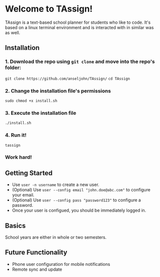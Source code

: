 # Welcome to TAssign!
TAssign is a text-based school planner for students who like to code. It's based on a linux terminal environment and is interacted with in similar was as well.

## Installation
### 1. Download the repo using `git clone` and move into the repo's folder:
`git clone https://github.com/anseljohn/TAssign/`
`cd TAssign`
### 2. Change the installation file's permissions
`sudo chmod +x install.sh`
### 3. Execute the installation file
`./install.sh`
### 4. Run it!
`tassign`
### Work hard!

## Getting Started
- Use `user -n username` to create a new user.
- (Optional) Use `user --config email "john.doe@abc.com"` to configure your email.
- (Optional) Use `user --config pass "password123"` to configure a password.
- Once your user is configued, you should be immediately logged in.


## Basics
School years are either in whole or two semesters. 

## Future Functionality
- Phone user configuration for mobile notifications
- Remote sync and update

